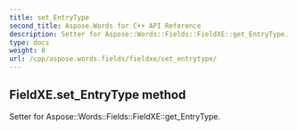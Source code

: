 ```yaml
---
title: set_EntryType
second_title: Aspose.Words for C++ API Reference
description: Setter for Aspose::Words::Fields::FieldXE::get_EntryType. 
type: docs
weight: 0
url: /cpp/aspose.words.fields/fieldxe/set_entrytype/
---
```

## FieldXE.set_EntryType method


Setter for Aspose::Words::Fields::FieldXE::get_EntryType. 

